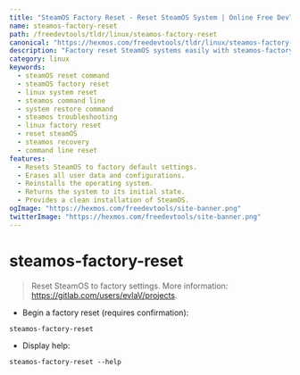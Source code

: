 ```yaml
---
title: "SteamOS Factory Reset - Reset SteamOS System | Online Free DevTools by Hexmos"
name: steamos-factory-reset
path: /freedevtools/tldr/linux/steamos-factory-reset
canonical: "https://hexmos.com/freedevtools/tldr/linux/steamos-factory-reset/"
description: "Factory reset SteamOS systems easily with steamos-factory-reset.  Perform a complete system reset and restore default settings. Free online tool, no registration required."
category: linux
keywords:
  - steamOS reset command
  - steamOS factory reset
  - linux system reset
  - steamos command line
  - system restore command
  - steamos troubleshooting
  - linux factory reset
  - reset steamOS
  - steamos recovery
  - command line reset
features:
  - Resets SteamOS to factory default settings.
  - Erases all user data and configurations.
  - Reinstalls the operating system.
  - Returns the system to its initial state.
  - Provides a clean installation of SteamOS.
ogImage: "https://hexmos.com/freedevtools/site-banner.png"
twitterImage: "https://hexmos.com/freedevtools/site-banner.png"
---
```


# steamos-factory-reset

> Reset SteamOS to factory settings.
> More information: <https://gitlab.com/users/evlaV/projects>.

- Begin a factory reset (requires confirmation):

`steamos-factory-reset`

- Display help:

`steamos-factory-reset --help`
